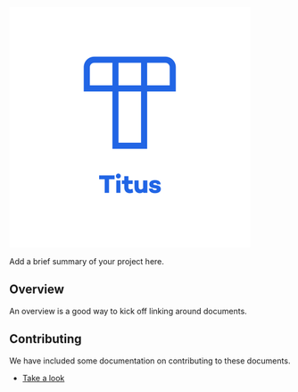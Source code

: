 ![Logo][logo-img]

Add a brief summary of your project here.

## Overview
An overview is a good way to kick off linking around documents.


## Contributing
We have included some documentation on contributing to these documents.

- [Take a look][docs]


[logo-img]: img/logo-pos.svg
[docs]:contributing/

